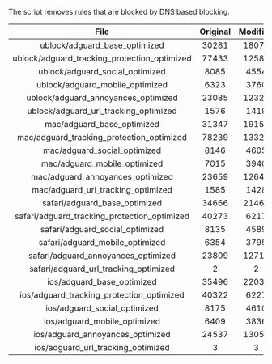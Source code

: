 The script removes rules that are blocked by DNS based blocking.


| File | Original | Modified |
|:----:|:-----:|:-----:|
| ublock/adguard_base_optimized | 30281 | 18079 |
| ublock/adguard_tracking_protection_optimized | 77433 | 12589 |
| ublock/adguard_social_optimized | 8085 | 4554 |
| ublock/adguard_mobile_optimized | 6323 | 3760 |
| ublock/adguard_annoyances_optimized | 23085 | 12326 |
| ublock/adguard_url_tracking_optimized | 1576 | 1419 |
| mac/adguard_base_optimized | 31347 | 19156 |
| mac/adguard_tracking_protection_optimized | 78239 | 13326 |
| mac/adguard_social_optimized | 8146 | 4605 |
| mac/adguard_mobile_optimized | 7015 | 3940 |
| mac/adguard_annoyances_optimized | 23659 | 12645 |
| mac/adguard_url_tracking_optimized | 1585 | 1428 |
| safari/adguard_base_optimized | 34666 | 21468 |
| safari/adguard_tracking_protection_optimized | 40273 | 6217 |
| safari/adguard_social_optimized | 8135 | 4589 |
| safari/adguard_mobile_optimized | 6354 | 3795 |
| safari/adguard_annoyances_optimized | 23809 | 12714 |
| safari/adguard_url_tracking_optimized | 2 | 2 |
| ios/adguard_base_optimized | 35496 | 22039 |
| ios/adguard_tracking_protection_optimized | 40322 | 6227 |
| ios/adguard_social_optimized | 8175 | 4610 |
| ios/adguard_mobile_optimized | 6409 | 3836 |
| ios/adguard_annoyances_optimized | 24537 | 13055 |
| ios/adguard_url_tracking_optimized | 3 | 3 |